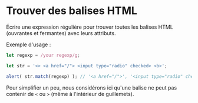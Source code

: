 # Trouver des balises HTML

Écrire une expression régulière pour trouver toutes les balises HTML (ouvrantes et fermantes) avec leurs attributs.

Exemple d'usage :

```js run
let regexp = /your regexp/g;

let str = '<> <a href="/"> <input type="radio" checked> <b>';

alert( str.match(regexp) ); // '<a href="/">', '<input type="radio" checked>', '<b>'
```

Pour simplifier un peu, nous considérons ici qu'une balise ne peut pas contenir de `<` ou `>` (même à l'intérieur de guillemets).
